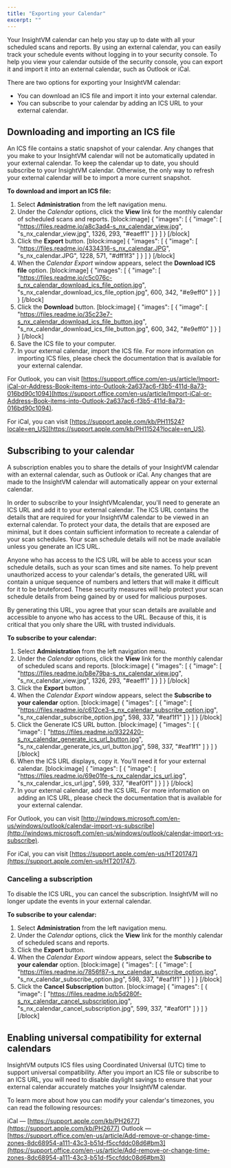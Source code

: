 ```yaml
---
title: "Exporting your Calendar"
excerpt: ""
---
```

Your InsightVM calendar can help you stay up to date with all your scheduled scans and reports. By using an external calendar, you can easily track your schedule events without logging in to your security console. To help you view your calendar outside of the security console, you can export it and import it into an external calendar, such as Outlook or iCal.

There are two options for exporting your InsightVM calendar:

* You can download an ICS file and import it into your external calendar.
* You can subscribe to your calendar by adding an ICS URL to your external calendar.

## Downloading and importing an ICS file

An ICS file contains a static snapshot of your calendar. Any changes that you make to your InsightVM calendar will not be automatically updated in your external calendar. To keep the calendar up to date, you should subscribe to your InsightVM calendar. Otherwise, the only way to refresh your external calendar will be to import a more current snapshot.

**To download and import an ICS file:**

1. Select **Administration** from the left navigation menu.
2. Under the _Calendar_ options, click the **View** link for the monthly calendar of scheduled scans and reports. 
[block:image]
{
  "images": [
    {
      "image": [
        "https://files.readme.io/a8c3ad4-s_nx_calendar_view.jpg",
        "s_nx_calendar_view.jpg",
        1326,
        293,
        "#eaeff1"
      ]
    }
  ]
}
[/block]
3. Click the **Export** button. 
[block:image]
{
  "images": [
    {
      "image": [
        "https://files.readme.io/4334316-s_nx_calendar.JPG",
        "s_nx_calendar.JPG",
        1228,
        571,
        "#dff1f3"
      ]
    }
  ]
}
[/block]
4. When the _Calendar Export_ window appears, select the **Download ICS file** option. 
[block:image]
{
  "images": [
    {
      "image": [
        "https://files.readme.io/c5c076c-s_nx_calendar_download_ics_file_option.jpg",
        "s_nx_calendar_download_ics_file_option.jpg",
        600,
        342,
        "#e9eff0"
      ]
    }
  ]
}
[/block]
5. Click the **Download** button. 
[block:image]
{
  "images": [
    {
      "image": [
        "https://files.readme.io/35c23e7-s_nx_calendar_download_ics_file_button.jpg",
        "s_nx_calendar_download_ics_file_button.jpg",
        600,
        342,
        "#e9eff0"
      ]
    }
  ]
}
[/block]
6. Save the ICS file to your computer.
7. In your external calendar, import the ICS file. For more information on importing ICS files, please check the documentation that is available for your external calendar. 

For Outlook, you can visit [https://support.office.com/en-us/article/Import-iCal-or-Address-Book-items-into-Outlook-2a637ac6-f3b5-411d-8a73-016bd90c1094](https://support.office.com/en-us/article/Import-iCal-or-Address-Book-items-into-Outlook-2a637ac6-f3b5-411d-8a73-016bd90c1094). 

For iCal, you can visit [https://support.apple.com/kb/PH11524?locale=en_US](https://support.apple.com/kb/PH11524?locale=en_US).

## Subscribing to your calendar

A subscription enables you to share the details of your InsightVM calendar with an external calendar, such as Outlook or iCal. Any changes that are made to the InsightVM calendar will automatically appear on your external calendar.

In order to subscribe to your InsightVMcalendar, you'll need to generate an ICS URL and add it to your external calendar. The ICS URL contains the details that are required for your InsightVM calendar to be viewed in an external calendar. To protect your data, the details that are exposed are minimal, but it does contain sufficient information to recreate a calendar of your scan schedules. Your scan schedule details will not be made available unless you generate an ICS URL.

Anyone who has access to the ICS URL will be able to access your scan schedule details, such as your scan times and site names. To help prevent unauthorized access to your calendar's details, the generated URL will contain a unique sequence of numbers and letters that will make it difficult for it to be bruteforced. These security measures will help protect your scan schedule details from being gained by or used for malicious purposes.

By generating this URL, you agree that your scan details are available and accessible to anyone who has access to the URL. Because of this, it is critical that you only share the URL with trusted individuals.

**To subscribe to your calendar:**

1. Select **Administration** from the left navigation menu.
2. Under the _Calendar_ options, click the **View** link for the monthly calendar of scheduled scans and reports. 
[block:image]
{
  "images": [
    {
      "image": [
        "https://files.readme.io/b8e79ba-s_nx_calendar_view.jpg",
        "s_nx_calendar_view.jpg",
        1326,
        293,
        "#eaeff1"
      ]
    }
  ]
}
[/block]
3. Click the **Export** button.
4. When the _Calendar Export_ window appears, select the **Subscribe to your calendar** option. 
[block:image]
{
  "images": [
    {
      "image": [
        "https://files.readme.io/c612ce3-s_nx_calendar_subscribe_option.jpg",
        "s_nx_calendar_subscribe_option.jpg",
        598,
        337,
        "#eaf1f1"
      ]
    }
  ]
}
[/block]
5. Click the Generate ICS URL button.
[block:image]
{
  "images": [
    {
      "image": [
        "https://files.readme.io/9322420-s_nx_calendar_generate_ics_url_button.jpg",
        "s_nx_calendar_generate_ics_url_button.jpg",
        598,
        337,
        "#eaf1f1"
      ]
    }
  ]
}
[/block]
6. When the ICS URL displays, copy it. You'll need it for your external calendar. 
[block:image]
{
  "images": [
    {
      "image": [
        "https://files.readme.io/69e01fe-s_nx_calendar_ics_url.jpg",
        "s_nx_calendar_ics_url.jpg",
        599,
        337,
        "#eaf0f1"
      ]
    }
  ]
}
[/block]
7. In your external calendar, add the ICS URL. For more information on adding an ICS URL, please check the documentation that is available for your external calendar. 

For Outlook, you can visit [http://windows.microsoft.com/en-us/windows/outlook/calendar-import-vs-subscribe](http://windows.microsoft.com/en-us/windows/outlook/calendar-import-vs-subscribe). 

For iCal, you can visit [https://support.apple.com/en-us/HT201747](https://support.apple.com/en-us/HT201747).

### Canceling a subscription

To disable the ICS URL, you can cancel the subscription. InsightVM will no longer update the events in your external calendar.

**To subscribe to your calendar:**

1. Select **Administration** from the left navigation menu.
2. Under the _Calendar_ options, click the **View** link for the monthly calendar of scheduled scans and reports.
3. Click the **Export** button.
4. When the _Calendar Export_ window appears, select the **Subscribe to your calendar** option. 
[block:image]
{
  "images": [
    {
      "image": [
        "https://files.readme.io/7856f87-s_nx_calendar_subscribe_option.jpg",
        "s_nx_calendar_subscribe_option.jpg",
        598,
        337,
        "#eaf1f1"
      ]
    }
  ]
}
[/block]
5. Click the **Cancel Subscription** button.
[block:image]
{
  "images": [
    {
      "image": [
        "https://files.readme.io/b5d280f-s_nx_calendar_cancel_subscription.jpg",
        "s_nx_calendar_cancel_subscription.jpg",
        599,
        337,
        "#eaf0f1"
      ]
    }
  ]
}
[/block]
## Enabling universal compatibility for external calendars

InsightVM outputs ICS files using Coordinated Universal (UTC) time to support universal compatibility. After you import an ICS file or subscribe to an ICS URL, you will need to disable daylight savings to ensure that your external calendar accurately matches your InsightVM calendar.

To learn more about how you can modify your calendar's timezones, you can read the following resources:

iCal — [https://support.apple.com/kb/PH2677](https://support.apple.com/kb/PH2677)
Outlook — [https://support.office.com/en-us/article/Add-remove-or-change-time-zones-8dc68954-a111-43c3-b51d-f5ccfddc08d6#bm3](https://support.office.com/en-us/article/Add-remove-or-change-time-zones-8dc68954-a111-43c3-b51d-f5ccfddc08d6#bm3)